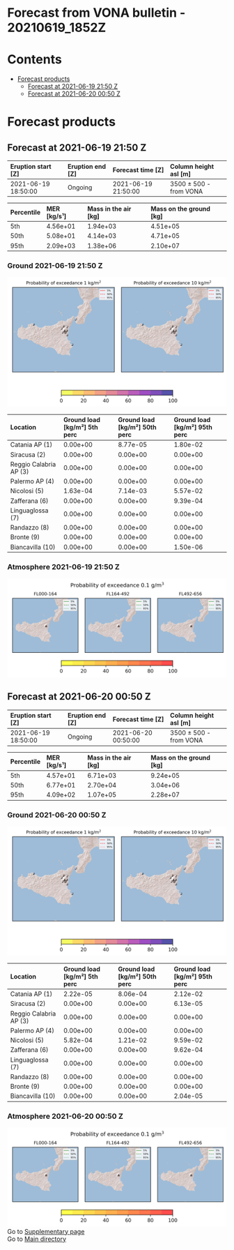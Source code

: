 
Forecast from VONA bulletin - 20210619_1852Z
============================================

Contents
========

* [Forecast products](#forecast-products)
	* [Forecast at 2021-06-19 21:50 Z](#forecast-at-2021-06-19-2150-z)
	* [Forecast at 2021-06-20 00:50 Z](#forecast-at-2021-06-20-0050-z)

# Forecast products

## Forecast at 2021-06-19 21:50 Z
  

|Eruption start [Z]|Eruption end [Z]|Forecast time [Z]|Column height asl [m]|
| :--- | :--- | :--- | :--- |
|2021-06-19 18:50:00|Ongoing|2021-06-19 21:50:00|3500 ± 500 - from VONA|
  
  

|Percentile|MER [kg/s¹]|Mass in the air [kg]|Mass on the ground [kg]|
| :--- | :--- | :--- | :--- |
|5th|4.56e+01|1.94e+03|4.51e+05|
|50th|5.08e+01|4.14e+03|4.71e+05|
|95th|2.09e+03|1.38e+06|2.10e+07|
  

### Ground 2021-06-19 21:50 Z
  
![](./figures/probability_grd_2021_06_19_2150_scenario_1.png)  
  
  
  
  
  
  
  
  
  

|Location|Ground load [kg/m²] 5th perc|Ground load [kg/m²] 50th perc|Ground load [kg/m²] 95th perc|
| :--- | :--- | :--- | :--- |
|Catania AP (1)|0.00e+00|8.77e-05|1.80e-02|
|Siracusa (2)|0.00e+00|0.00e+00|0.00e+00|
|Reggio Calabria AP (3)|0.00e+00|0.00e+00|0.00e+00|
|Palermo AP (4)|0.00e+00|0.00e+00|0.00e+00|
|Nicolosi (5)|1.63e-04|7.14e-03|5.57e-02|
|Zafferana (6)|0.00e+00|0.00e+00|9.39e-04|
|Linguaglossa (7)|0.00e+00|0.00e+00|0.00e+00|
|Randazzo (8)|0.00e+00|0.00e+00|0.00e+00|
|Bronte (9)|0.00e+00|0.00e+00|0.00e+00|
|Biancavilla (10)|0.00e+00|0.00e+00|1.50e-06|
  

### Atmosphere 2021-06-19 21:50 Z
  
![](./figures/probability_air_2021_06_19_2150_scenario_1_conclev_1.png)
## Forecast at 2021-06-20 00:50 Z
  

|Eruption start [Z]|Eruption end [Z]|Forecast time [Z]|Column height asl [m]|
| :--- | :--- | :--- | :--- |
|2021-06-19 18:50:00|Ongoing|2021-06-20 00:50:00|3500 ± 500 - from VONA|
  
  

|Percentile|MER [kg/s¹]|Mass in the air [kg]|Mass on the ground [kg]|
| :--- | :--- | :--- | :--- |
|5th|4.57e+01|6.71e+03|9.24e+05|
|50th|6.77e+01|2.70e+04|3.04e+06|
|95th|4.09e+02|1.07e+05|2.28e+07|
  

### Ground 2021-06-20 00:50 Z
  
![](./figures/probability_grd_2021_06_20_0050_scenario_1.png)  
  
  
  
  
  
  
  
  
  

|Location|Ground load [kg/m²] 5th perc|Ground load [kg/m²] 50th perc|Ground load [kg/m²] 95th perc|
| :--- | :--- | :--- | :--- |
|Catania AP (1)|2.22e-05|8.06e-04|2.12e-02|
|Siracusa (2)|0.00e+00|0.00e+00|6.13e-05|
|Reggio Calabria AP (3)|0.00e+00|0.00e+00|0.00e+00|
|Palermo AP (4)|0.00e+00|0.00e+00|0.00e+00|
|Nicolosi (5)|5.82e-04|1.21e-02|9.59e-02|
|Zafferana (6)|0.00e+00|0.00e+00|9.62e-04|
|Linguaglossa (7)|0.00e+00|0.00e+00|0.00e+00|
|Randazzo (8)|0.00e+00|0.00e+00|0.00e+00|
|Bronte (9)|0.00e+00|0.00e+00|0.00e+00|
|Biancavilla (10)|0.00e+00|0.00e+00|2.04e-05|
  

### Atmosphere 2021-06-20 00:50 Z
  
![](./figures/probability_air_2021_06_20_0050_scenario_1_conclev_1.png)  
Go to [Supplementary page](Supplementary_page.md)  
Go to [Main directory](https://github.com/federicapardini/Real_time_ash_forecast)